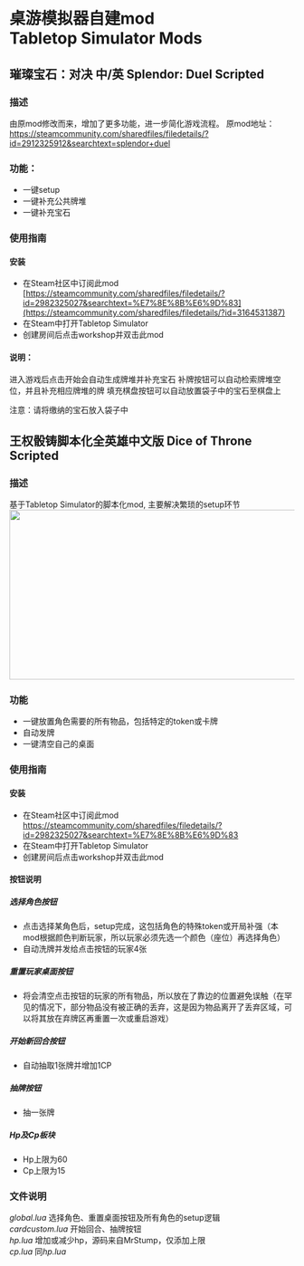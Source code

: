 # 桌游模拟器自建mod<br>Tabletop Simulator Mods
## 璀璨宝石：对决 中/英 Splendor: Duel Scripted
### 描述
由原mod修改而来，增加了更多功能，进一步简化游戏流程。
原mod地址：https://steamcommunity.com/sharedfiles/filedetails/?id=2912325912&searchtext=splendor+duel
### 功能：
- 一键setup
- 一键补充公共牌堆
- 一键补充宝石
### 使用指南
#### 安装
- 在Steam社区中订阅此mod<br>
[https://steamcommunity.com/sharedfiles/filedetails/?id=2982325027&searchtext=%E7%8E%8B%E6%9D%83](https://steamcommunity.com/sharedfiles/filedetails/?id=3164531387)<br>
- 在Steam中打开Tabletop Simulator<br>
- 创建房间后点击workshop并双击此mod<br>

#### 说明：
进入游戏后点击开始会自动生成牌堆并补充宝石
补牌按钮可以自动检索牌堆空位，并且补充相应牌堆的牌
填充棋盘按钮可以自动放置袋子中的宝石至棋盘上

注意：请将缴纳的宝石放入袋子中





## 王权骰铸脚本化全英雄中文版 Dice of Throne Scripted
### 描述
基于Tabletop Simulator的脚本化mod, 主要解决繁琐的setup环节
<img src="https://github.com/Spec-DY/DiceofThrone-Tabletopsimulator-Mod/assets/125960879/e42429eb-c4e8-4fc7-ba06-04d5744303c3" width="600" height="300">


### 功能
 - 一键放置角色需要的所有物品，包括特定的token或卡牌
 - 自动发牌
 - 一键清空自己的桌面


### 使用指南
#### 安装
- 在Steam社区中订阅此mod<br>
https://steamcommunity.com/sharedfiles/filedetails/?id=2982325027&searchtext=%E7%8E%8B%E6%9D%83<br>
- 在Steam中打开Tabletop Simulator<br>
- 创建房间后点击workshop并双击此mod<br>

#### 按钮说明

##### 选择角色按钮
 - 点击选择某角色后，setup完成，这包括角色的特殊token或开局补强（本mod根据颜色判断玩家，所以玩家必须先选一个颜色（座位）再选择角色）
 - 自动洗牌并发给点击按钮的玩家4张
##### 重置玩家桌面按钮
 - 将会清空点击按钮的玩家的所有物品，所以放在了靠边的位置避免误触（在罕见的情况下，部分物品没有被正确的丢弃，这是因为物品离开了丢弃区域，可以将其放在弃牌区再重置一次或重启游戏）
##### 开始新回合按钮
 - 自动抽取1张牌并增加1CP
##### 抽牌按钮
 - 抽一张牌
##### Hp及Cp板块
 - Hp上限为60
 - Cp上限为15

### 文件说明
*global.lua* 选择角色、重置桌面按钮及所有角色的setup逻辑<br>
*cardcustom.lua* 开始回合、抽牌按钮<br>
*hp.lua* 增加或减少hp，源码来自MrStump，仅添加上限<br>
*cp.lua* 同*hp.lua*



